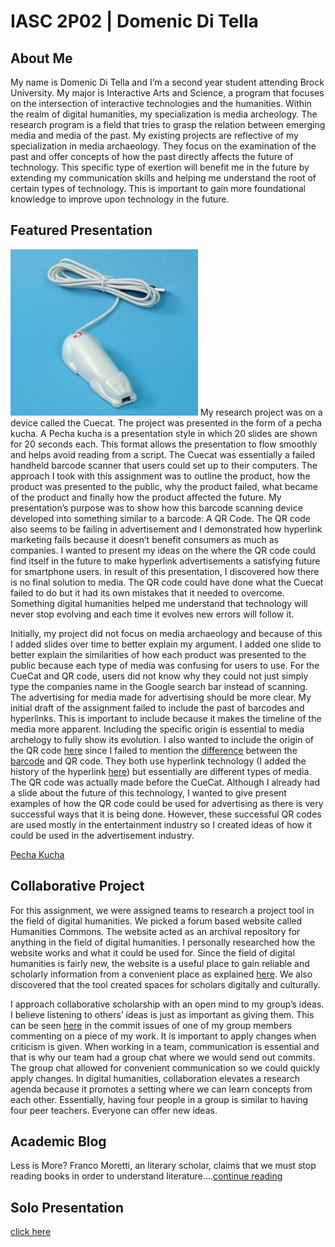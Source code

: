 # IASC 2P02 | Domenic Di Tella

## About Me
My name is Domenic Di Tella and I’m a second year student attending Brock University. My major is Interactive Arts and Science, a program that focuses on the intersection of interactive technologies and the humanities. Within the realm of digital humanities, my specialization is media archeology. The research program is a field that tries to grasp the relation between emerging media and media of the past. My existing projects are reflective of my specialization in media archaeology. They focus on the examination of the past and offer concepts of how the past directly affects the future of technology. This specific type of exertion will benefit me in the future by extending my communication skills and helping me understand the root of certain types of technology. This is important to gain more foundational knowledge to improve upon technology in the future.

## Featured Presentation
	 
![](images/$_35.jpeg)
My research project was on a device called the Cuecat. The project was presented in the form of a pecha kucha. A Pecha kucha is a presentation style in which 20 slides are shown for 20 seconds each. This format allows the presentation to flow smoothly and helps avoid reading from a script. The Cuecat was essentially a failed handheld barcode scanner that users could set up to their computers. The approach I took with this assignment was to outline the product, how the product was presented to the public, why the product failed, what became of the product and finally how the product affected the future. My presentation’s purpose was to show how this barcode scanning device developed into something similar to a barcode: A QR Code. The QR code also seems to be failing in advertisement and I demonstrated how hyperlink marketing fails because it doesn’t benefit consumers as much as companies. I wanted to present my ideas on the where the QR code could find itself in the future to make hyperlink advertisements a satisfying future for smartphone users. In result of this presentation, I discovered how there is no final solution to media. The QR code could have done what the Cuecat failed to do but it had its own mistakes that it needed to overcome. Something digital humanities helped me understand that technology will never stop evolving and each time it evolves new errors will follow it.

Initially, my project did not focus on media archaeology and because of this I added slides over time to better explain my argument. I added one slide to better explain the similarities of how each product was presented to the public because each type of media was confusing for users to use. For the CueCat and QR code, users did not know why they could not just simply type the companies name in the Google search bar instead of scanning. The advertising for media made for advertising should be more clear. My initial draft of the assignment failed to include the past of barcodes and hyperlinks. This is important to include because it makes the timeline of the media more apparent. Including the specific origin is essential to media archelogy to fully show its evolution. I also wanted to include the origin of the  QR code [here](https://github.com/domenicditella/IASC-2P02/commit/1b4211eea778af8c326fa3b563178261b313440d) since I failed to mention the [difference](https://github.com/domenicditella/IASC-2P02/commit/5b318ac51cd6bcead3a5c542282251316775fbcd) between the [barcode](https://github.com/domenicditella/IASC-2P02/commit/37716a342fee961a55ad27d7800a7ca94dbbf6e4) and QR code. They both use hyperlink technology (I added the history of the hyperlink [here](https://github.com/domenicditella/IASC-2P02/commit/4f9310259531cb5906adc712e4756d630e1cec0c)) but essentially are different types of media. The QR code was actually made before the CueCat. Although I already had a slide about the future of this technology, I wanted to give present examples of how the QR code could be used for advertising as there is very successful ways that it is being done. However, these successful QR codes are used mostly in the entertainment industry so I created ideas of how it could be used in the advertisement industry. 

[Pecha Kucha](https://domenicditella.github.io/IASC-2P02/reveal/index.html)

## Collaborative Project
For this assignment, we were assigned teams to research a project tool in the field of digital humanities. We picked a forum based website called Humanities Commons. The website acted as an archival repository for anything in the field of digital humanities. I personally researched how the website works and what it could be used for. Since the field of digital humanities is fairly new, the website is a useful place to gain reliable and scholarly information from a convenient place as explained [here](https://imgur.com/a/dA8Le). We also discovered that the tool created spaces for scholars digitally and culturally.

I approach collaborative scholarship with an open mind to my group’s ideas. I believe listening to others’ ideas is just as important as giving them. This can be seen [here](https://github.com/IascAtBrock/IASC-2P02-TeamPresentations/issues/8) in the commit issues of one of my group members commenting on a piece of my work. It is important to apply changes when criticism is given. When working in a team, communication is essential and that is why our team had a group chat where we would send out commits. The group chat allowed for convenient communication so we could quickly apply changes. In digital humanities, collaboration elevates a research agenda because it promotes a setting where we can learn concepts from each other. Essentially, having four people in a group is similar to having four peer teachers. Everyone can offer new ideas. 


## Academic Blog

Less is More? Franco Moretti, an literary scholar, claims that we must stop reading books in order to understand literature....[continue reading](blog)

## Solo Presentation
[click here](https://domenicditella.github.io/IASC-2P02/reveal/index.html)
